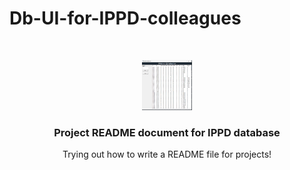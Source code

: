 # Db-UI-for-IPPD-colleagues


<!-- PROJECT LOGO -->
<br />
<p align="center">
  <a href="https://github.com/AlexBoldin/Db-UI-for-IPPD-colleagues/blob/main/README.md">
    <img src="/images_description/GUI1.png" alt="Logo" width="80" height="80">
  </a>

  <h3 align="center">Project README document for IPPD database</h3>

  <p align="center">
    Trying out how to write a README file for projects!
    <br />
  </p>
</p>
